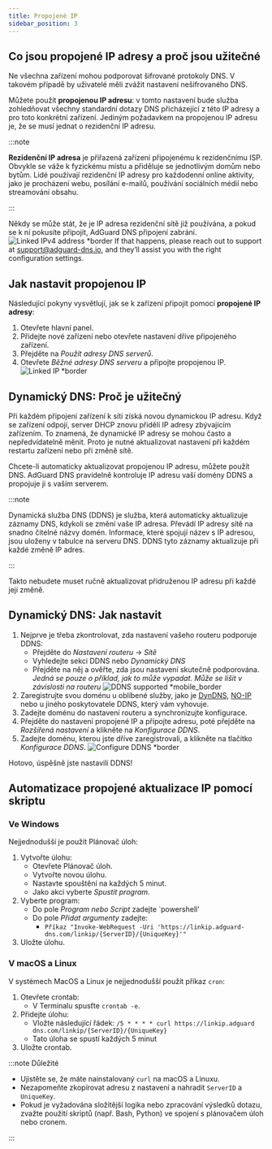 ```yaml
---
title: Propojené IP
sidebar_position: 3
---
```


## Co jsou propojené IP adresy a proč jsou užitečné

Ne všechna zařízení mohou podporovat šifrované protokoly DNS. V takovém případě by uživatelé měli zvážit nastavení nešifrovaného DNS.

Můžete použít **propojenou IP adresu**: v tomto nastavení bude služba zohledňovat všechny standardní dotazy DNS přicházející z této IP adresy a pro toto konkrétní zařízení. Jediným požadavkem na propojenou IP adresu je, že se musí jednat o rezidenční IP adresu.

:::note

**Rezidenční IP adresa** je přiřazená zařízení připojenému k rezidenčnímu ISP. Obvykle se váže k fyzickému místu a přiděluje se jednotlivým domům nebo bytům. Lidé používají rezidenční IP adresy pro každodenní online aktivity, jako je procházení webu, posílání e-mailů, používání sociálních médií nebo streamování obsahu.

:::

Někdy se může stát, že je IP adresa rezidenční sítě již používána, a pokud se k ní pokusíte připojit, AdGuard DNS připojení zabrání.
![Linked IPv4 address \*border](https://cdn.adtidy.org/content/kb/dns/private/new_dns/connect/linked.png)
If that happens, please reach out to support at [support@adguard-dns.io](mailto:support@adguard-dns.io), and they’ll assist you with the right configuration settings.

## Jak nastavit propojenou IP

Následující pokyny vysvětlují, jak se k zařízení připojit pomocí **propojené IP adresy**:

1. Otevřete hlavní panel.
2. Přidejte nové zařízení nebo otevřete nastavení dříve připojeného zařízení.
3. Přejděte na _Použít adresy DNS serverů_.
4. Otevřete _Běžné adresy DNS serveru_ a připojte propojenou IP.
   ![Linked IP \*border](https://cdn.adtidy.org/content/kb/dns/private/new_dns/connect/linked_step4.png)

## Dynamický DNS: Proč je užitečný

Při každém připojení zařízení k síti získá novou dynamickou IP adresu. Když se zařízení odpojí, server DHCP znovu přidělí IP adresy zbývajícím zařízením. To znamená, že dynamické IP adresy se mohou často a nepředvídatelně měnit. Proto je nutné aktualizovat nastavení při každém restartu zařízení nebo při změně sítě.

Chcete-li automaticky aktualizovat propojenou IP adresu, můžete použít DNS. AdGuard DNS pravidelně kontroluje IP adresu vaší domény DDNS a propojuje ji s vaším serverem.

:::note

Dynamická služba DNS (DDNS) je služba, která automaticky aktualizuje záznamy DNS, kdykoli se změní vaše IP adresa. Převádí IP adresy sítě na snadno čitelné názvy domén. Informace, které spojují název s IP adresou, jsou uloženy v tabulce na serveru DNS. DDNS tyto záznamy aktualizuje při každé změně IP adres.

:::

Takto nebudete muset ručně aktualizovat přidruženou IP adresu při každé její změně.

## Dynamický DNS: Jak nastavit

1. Nejprve je třeba zkontrolovat, zda nastavení vašeho routeru podporuje DDNS:
   - Přejděte do _Nastavení routeru_ → _Sítě_
   - Vyhledejte sekci DDNS nebo _Dynamický DNS_
   - Přejděte na něj a ověřte, zda jsou nastavení skutečně podporována. _Jedná se pouze o příklad, jak to může vypadat. Může se lišit v závislosti na routeru_ ![DDNS supported \*mobile\_border](https://cdn.adtidy.org/content/kb/dns/private/new_dns/connect/dynamic_dns.png)
2. Zaregistrujte svou doménu u oblíbené služby, jako je [DynDNS](https://dyn.com/remote-access/), [NO-IP](https://www.noip.com/) nebo u jiného poskytovatele DDNS, který vám vyhovuje.
3. Zadejte doménu do nastavení routeru a synchronizujte konfigurace.
4. Přejděte do nastavení propojené IP a připojte adresu, poté přejděte na _Rozšířená nastavení_ a klikněte na _Konfigurace DDNS_.
5. Zadejte doménu, kterou jste dříve zaregistrovali, a klikněte na tlačítko _Konfigurace DDNS_.
   ![Configure DDNS \*border](https://cdn.adtidy.org/content/kb/dns/private/new_dns/connect/dns_supported.png)

Hotovo, úspěšně jste nastavili DDNS!

## Automatizace propojené aktualizace IP pomocí skriptu

### Ve Windows

Nejjednodušší je použít Plánovač úloh:

1. Vytvořte úlohu:
   - Otevřete Plánovač úloh.
   - Vytvořte novou úlohu.
   - Nastavte spouštění na každých 5 minut.
   - Jako akci vyberte _Spustit program_.
2. Vyberte program:
   - Do pole _Program nebo Script_ zadejte \`powershell'
   - Do pole _Přidat argumenty_ zadejte:
     - `Příkaz "Invoke-WebRequest -Uri 'https://linkip.adguard-dns.com/linkip/{ServerID}/{UniqueKey}'"`
3. Uložte úlohu.

### V macOS a Linux

V systémech MacOS a Linux je nejjednodušší použít příkaz `cron`:

1. Otevřete crontab:
   - V Terminalu spusťte `crontab -e`.
2. Přidejte úlohu:
   - Vložte následující řádek:
     `/5 * * * * curl https://linkip.adguard dns.com/linkip/{ServerID}/{UniqueKey}`
   - Tato úloha se spustí každých 5 minut
3. Uložte crontab.

:::note Důležité

- Ujistěte se, že máte nainstalovaný `curl` na macOS a Linuxu.
- Nezapomeňte zkopírovat adresu z nastavení a nahradit `ServerID` a `UniqueKey`.
- Pokud je vyžadována složitější logika nebo zpracování výsledků dotazu, zvažte použití skriptů (např. Bash, Python) ve spojení s plánovačem úloh nebo cronem.

:::
